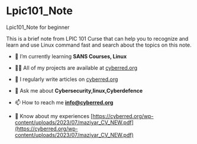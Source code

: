 # Lpic101_Note

Lpic101_Note for beginner

This is a brief note from LPIC 101 Curse that can help you to recognize and learn and use Linux command fast and search about the topics on this note.



- 🌱 I’m currently learning **SANS Courses, Linux**

- 👨‍💻 All of my projects are available at [cyberred.org](cyberred.org)

- 📝 I regularly write articles on [cyberred.org](cyberred.org)

- 💬 Ask me about **Cybersecurity,linux,Cyberdefence**

- 📫 How to reach me **info@cyberred.org**

- 📄 Know about my experiences [https://cyberred.org/wp-content/uploads/2023/07/maziyar_CV_NEW.pdf](https://cyberred.org/wp-content/uploads/2023/07/maziyar_CV_NEW.pdf)
